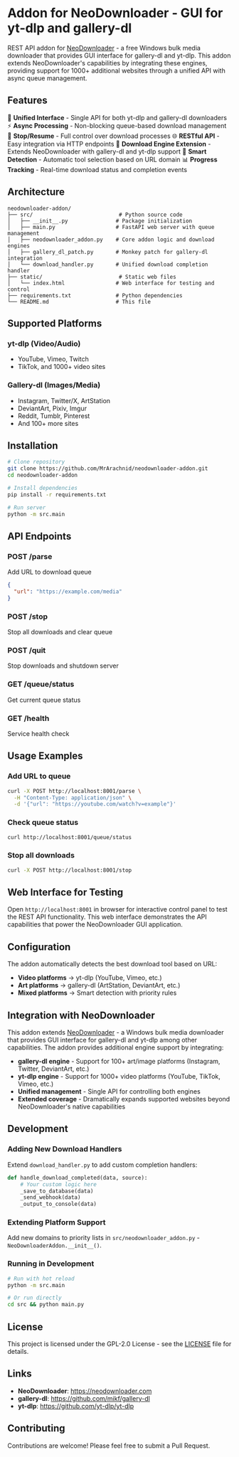 # Addon for NeoDownloader - GUI for yt-dlp and gallery-dl

REST API addon for [NeoDownloader](https://neodownloader.com) - a free Windows bulk media downloader that provides GUI interface for gallery-dl and yt-dlp. This addon extends NeoDownloader's capabilities by integrating these engines, providing support for 1000+ additional websites through a unified API with async queue management.

## Features

🚀 **Unified Interface** - Single API for both yt-dlp and gallery-dl downloaders
⚡ **Async Processing** - Non-blocking queue-based download management
🛑 **Stop/Resume** - Full control over download processes
🌐 **RESTful API** - Easy integration via HTTP endpoints
🔧 **Download Engine Extension** - Extends NeoDownloader with gallery-dl and yt-dlp support
🎯 **Smart Detection** - Automatic tool selection based on URL domain
📊 **Progress Tracking** - Real-time download status and completion events

## Architecture

```
neodownloader-addon/
├── src/                           # Python source code
│   ├── __init__.py               # Package initialization
│   ├── main.py                   # FastAPI web server with queue management
│   ├── neodownloader_addon.py    # Core addon logic and download engines
│   ├── gallery_dl_patch.py       # Monkey patch for gallery-dl integration
│   └── download_handler.py       # Unified download completion handler
├── static/                        # Static web files
│   └── index.html                # Web interface for testing and control
├── requirements.txt              # Python dependencies
└── README.md                     # This file
```

## Supported Platforms

### yt-dlp (Video/Audio)  
- YouTube, Vimeo, Twitch
- TikTok, and 1000+ video sites

### Gallery-dl (Images/Media)
- Instagram, Twitter/X, ArtStation  
- DeviantArt, Pixiv, Imgur
- Reddit, Tumblr, Pinterest
- And 100+ more sites

## Installation

```bash
# Clone repository
git clone https://github.com/MrArachnid/neodownloader-addon.git
cd neodownloader-addon

# Install dependencies
pip install -r requirements.txt

# Run server
python -m src.main
```

## API Endpoints

### POST /parse
Add URL to download queue
```json
{
  "url": "https://example.com/media"
}
```

### POST /stop  
Stop all downloads and clear queue

### POST /quit
Stop downloads and shutdown server

### GET /queue/status
Get current queue status

### GET /health
Service health check

## Usage Examples

### Add URL to queue
```bash
curl -X POST http://localhost:8001/parse \
  -H "Content-Type: application/json" \
  -d '{"url": "https://youtube.com/watch?v=example"}'
```

### Check queue status
```bash
curl http://localhost:8001/queue/status
```

### Stop all downloads
```bash
curl -X POST http://localhost:8001/stop
```

## Web Interface for Testing

Open `http://localhost:8001` in browser for interactive control panel to test the REST API functionality. This web interface demonstrates the API capabilities that power the NeoDownloader GUI application.

## Configuration

The addon automatically detects the best download tool based on URL:

- **Video platforms** → yt-dlp (YouTube, Vimeo, etc.)
- **Art platforms** → gallery-dl (ArtStation, DeviantArt, etc.)  
- **Mixed platforms** → Smart detection with priority rules

## Integration with NeoDownloader

This addon extends [NeoDownloader](https://neodownloader.com) - a Windows bulk media downloader that provides GUI interface for gallery-dl and yt-dlp among other capabilities. The addon provides additional engine support by integrating:

- **gallery-dl engine** - Support for 100+ art/image platforms (Instagram, Twitter, DeviantArt, etc.)
- **yt-dlp engine** - Support for 1000+ video platforms (YouTube, TikTok, Vimeo, etc.) 
- **Unified management** - Single API for controlling both engines
- **Extended coverage** - Dramatically expands supported websites beyond NeoDownloader's native capabilities

## Development

### Adding New Download Handlers

Extend `download_handler.py` to add custom completion handlers:

```python
def handle_download_completed(data, source):
    # Your custom logic here
    _save_to_database(data)
    _send_webhook(data)
    _output_to_console(data)
```

### Extending Platform Support

Add new domains to priority lists in `src/neodownloader_addon.py` - `NeoDownloaderAddon.__init__()`.

### Running in Development

```bash
# Run with hot reload
python -m src.main

# Or run directly
cd src && python main.py
```

## License

This project is licensed under the GPL-2.0 License - see the [LICENSE](LICENSE) file for details.

## Links

- **NeoDownloader**: https://neodownloader.com
- **gallery-dl**: https://github.com/mikf/gallery-dl  
- **yt-dlp**: https://github.com/yt-dlp/yt-dlp

## Contributing

Contributions are welcome! Please feel free to submit a Pull Request.